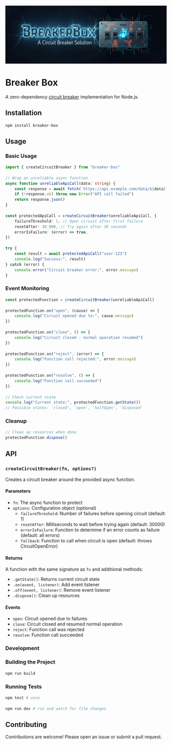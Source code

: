 ![](./.readme/breaker-box.jpg)

# Breaker Box

A zero-dependency [circuit breaker][0] implementation for Node.js.

[0]: https://martinfowler.com/bliki/CircuitBreaker.html

## Installation

```bash
npm install breaker-box
```

## Usage

### Basic Usage

```typescript
import { createCircuitBreaker } from "breaker-box"

// Wrap an unreliable async function
async function unreliableApiCall(data: string) {
	const response = await fetch(`https://api.example.com/data/${data}`)
	if (!response.ok) throw new Error("API call failed")
	return response.json()
}

const protectedApiCall = createCircuitBreaker(unreliableApiCall, {
	failureThreshold: 1, // Open circuit after first failure
	resetAfter: 30_000, // Try again after 30 seconds
	errorIsFailure: (error) => true,
})

try {
	const result = await protectedApiCall("user-123")
	console.log("Success:", result)
} catch (error) {
	console.error("Circuit breaker error:", error.message)
}
```

### Event Monitoring

```typescript
const protectedFunction = createCircuitBreaker(unreliableApiCall)

protectedFunction.on("open", (cause) => {
	console.log("Circuit opened due to:", cause.message)
})

protectedFunction.on("close", () => {
	console.log("Circuit closed - normal operation resumed")
})

protectedFunction.on("reject", (error) => {
	console.log("Function call rejected:", error.message)
})

protectedFunction.on("resolve", () => {
	console.log("Function call succeeded")
})

// Check current state
console.log("Current state:", protectedFunction.getState())
// Possible states: 'closed', 'open', 'halfOpen', 'disposed'
```

### Cleanup

```typescript
// Clean up resources when done
protectedFunction.dispose()
```

## API

### `createCircuitBreaker(fn, options?)`

Creates a circuit breaker around the provided async function.

#### Parameters

- `fn`: The async function to protect
- `options`: Configuration object (optional)
    - `failureThreshold`: Number of failures before opening circuit (default: 1)
    - `resetAfter`: Milliseconds to wait before trying again (default: 30000)
    - `errorIsFailure`: Function to determine if an error counts as failure (default: all errors)
    - `fallback`: Function to call when circuit is open (default: throws CircuitOpenError)

#### Returns

A function with the same signature as `fn` and additional methods:

- `.getState()`: Returns current circuit state
- `.on(event, listener)`: Add event listener
- `.off(event, listener)`: Remove event listener
- `.dispose()`: Clean up resources

#### Events

- `open`: Circuit opened due to failures
- `close`: Circuit closed and resumed normal operation
- `reject`: Function call was rejected
- `resolve`: Function call succeeded

### Development

### Building the Project

```sh
npm run build
```

### Running Tests

```sh
npm test # once

npm run dev # run and watch for file changes
```

## Contributing

Contributions are welcome! Please open an issue or submit a pull request.
